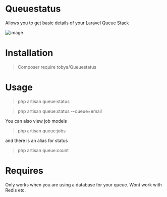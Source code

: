 # Queuestatus
Allows you to get basic details of your Laravel Queue Stack

![image](https://user-images.githubusercontent.com/325502/152027753-6d50147b-d15d-4d5a-85cd-eec6ab167b0a.png)


# Installation

> Composer require tobya/Queuestatus

# Usage

> php artisan queue:status 

> php artisan queue:status --queue=email

You can also view job models

> php artisan queue:jobs

and there is an alias for status

> php artisan queue:count

# Requires

Only works when you are using a database for your queue.  Wont work with Redis etc.
